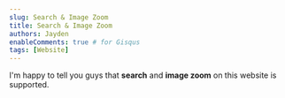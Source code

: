 ```yaml
---
slug: Search & Image Zoom
title: Search & Image Zoom
authors: Jayden
enableComments: true # for Gisqus
tags: [Website]
---
```


I'm happy to tell you guys that **search** and **image zoom** on this website is supported.
